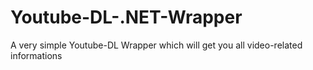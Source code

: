 # Youtube-DL-.NET-Wrapper
A very simple Youtube-DL Wrapper which will get you all video-related informations 
